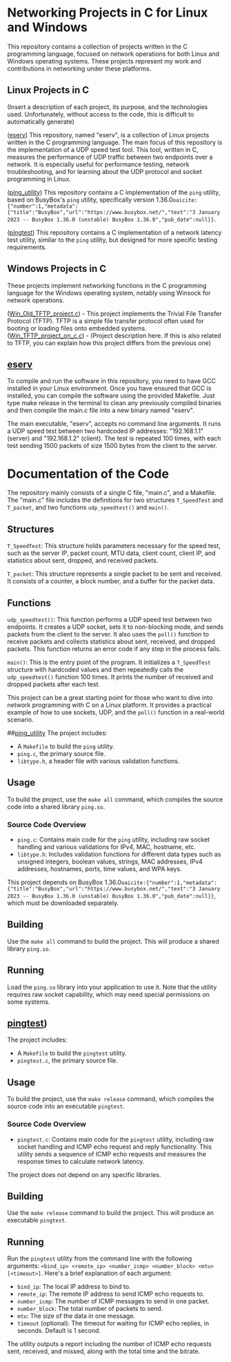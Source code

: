 # Networking Projects in C for Linux and Windows

This repository contains a collection of projects written in the C programming language, focused on network operations for both Linux and Windows operating systems. These projects represent my work and contributions in networking under these platforms.

## Linux Projects in C
(Insert a description of each project, its purpose, and the technologies used. Unfortunately, without access to the code, this is difficult to automatically generate)

([eserv](https://github.com/n00rd1/test_c_cpp_projects_on_VS2022_by_N00rd1/tree/master/Linux_project_on_c/eserv))
This repository, named "eserv", is a collection of Linux projects written in the C programming language. The main focus of this repository is the implementation of a UDP speed test tool. This tool, written in C, measures the performance of UDP traffic between two endpoints over a network. It is especially useful for performance testing, network troubleshooting, and for learning about the UDP protocol and socket programming in Linux.

([ping_utility](https://github.com/n00rd1/test_c_cpp_projects_on_VS2022_by_N00rd1/tree/master/Linux_project_on_c/ping_utility))
This repository contains a C implementation of the `ping` utility, based on BusyBox's `ping` utility, specifically version 1.36.0&#8203;``oaicite:{"number":1,"metadata":{"title":"BusyBox","url":"https://www.busybox.net/","text":"3 January 2023 -- BusyBox 1.36.0 (unstable) BusyBox 1.36.0","pub_date":null}}``&#8203;.

([pingtest](https://github.com/n00rd1/test_c_cpp_projects_on_VS2022_by_N00rd1/tree/master/Linux_project_on_c/pingtest))
This repository contains a C implementation of a network latency test utility, similar to the `ping` utility, but designed for more specific testing requirements.

## Windows Projects in C
These projects implement networking functions in the C programming language for the Windows operating system, notably using Winsock for network operations.

([Win_Old_TFTP_project.c](https://github.com/n00rd1/test_c_cpp_projects_on_VS2022_by_N00rd1/blob/master/Win_TFTP_project_on_c/Win_Old_TFTP_project.c)) - This project implements the Trivial File Transfer Protocol (TFTP). TFTP is a simple file transfer protocol often used for booting or loading files onto embedded systems.
([Win_TFTP_project_on_c.c](https://github.com/n00rd1/test_c_cpp_projects_on_VS2022_by_N00rd1/blob/master/Win_TFTP_project_on_c/Win_TFTP_project_on_c.c)) - (Project description here. If this is also related to TFTP, you can explain how this project differs from the previous one)

## [eserv](https://github.com/n00rd1/test_c_cpp_projects_on_VS2022_by_N00rd1/tree/master/Linux_project_on_c/eserv)
To compile and run the software in this repository, you need to have GCC installed in your Linux environment. Once you have ensured that GCC is installed, you can compile the software using the provided Makefile. Just type make release in the terminal to clean any previously compiled binaries and then compile the main.c file into a new binary named "eserv".

The main executable, "eserv", accepts no command line arguments. It runs a UDP speed test between two hardcoded IP addresses: "192.168.1.1" (server) and "192.168.1.2" (client). The test is repeated 100 times, with each test sending 1500 packets of size 1500 bytes from the client to the server.
# Documentation of the Code

The repository mainly consists of a single C file, "main.c", and a Makefile. The "main.c" file includes the definitions for two structures `T_SpeedTest` and `T_packet`, and two functions `udp_speedtest()` and `main()`.

## Structures

`T_SpeedTest`: This structure holds parameters necessary for the speed test, such as the server IP, packet count, MTU data, client count, client IP, and statistics about sent, dropped, and received packets.

`T_packet`: This structure represents a single packet to be sent and received. It consists of a counter, a block number, and a buffer for the packet data.

## Functions

`udp_speedtest()`: This function performs a UDP speed test between two endpoints. It creates a UDP socket, sets it to non-blocking mode, and sends packets from the client to the server. It also uses the `poll()` function to receive packets and collects statistics about sent, received, and dropped packets. This function returns an error code if any step in the process fails.

`main()`: This is the entry point of the program. It initializes a `T_SpeedTest` structure with hardcoded values and then repeatedly calls the `udp_speedtest()` function 100 times. It prints the number of received and dropped packets after each test.

This project can be a great starting point for those who want to dive into network programming with C on a Linux platform. It provides a practical example of how to use sockets, UDP, and the `poll()` function in a real-world scenario.

##[ping_utility](https://github.com/n00rd1/test_c_cpp_projects_on_VS2022_by_N00rd1/tree/master/Linux_project_on_c/ping_utility)
The project includes:
- A `Makefile` to build the `ping` utility.
- `ping.c`, the primary source file.
- `libtype.h`, a header file with various validation functions.

## Usage

To build the project, use the `make all` command, which compiles the source code into a shared library `ping.so`.

### Source Code Overview

- `ping.c`: Contains main code for the `ping` utility, including raw socket handling and various validations for IPv4, MAC, hostname, etc.
- `libtype.h`: Includes validation functions for different data types such as unsigned integers, boolean values, strings, MAC addresses, IPv4 addresses, hostnames, ports, time values, and WPA keys.

This project depends on BusyBox 1.36.0&#8203;``oaicite:{"number":1,"metadata":{"title":"BusyBox","url":"https://www.busybox.net/","text":"3 January 2023 -- BusyBox 1.36.0 (unstable) BusyBox 1.36.0","pub_date":null}}``&#8203;, which must be downloaded separately.

## Building

Use the `make all` command to build the project. This will produce a shared library `ping.so`.

## Running

Load the `ping.so` library into your application to use it. Note that the utility requires raw socket capability, which may need special permissions on some systems.

## [pingtest](https://github.com/n00rd1/test_c_cpp_projects_on_VS2022_by_N00rd1/tree/master/Linux_project_on_c/pingtest))
The project includes:
- A `Makefile` to build the `pingtest` utility.
- `pingtest.c`, the primary source file.

## Usage

To build the project, use the `make release` command, which compiles the source code into an executable `pingtest`.

### Source Code Overview

- `pingtest.c`: Contains main code for the `pingtest` utility, including raw socket handling and ICMP echo request and reply functionality. This utility sends a sequence of ICMP echo requests and measures the response times to calculate network latency.

The project does not depend on any specific libraries.

## Building

Use the `make release` command to build the project. This will produce an executable `pingtest`.

## Running

Run the `pingtest` utility from the command line with the following arguments: `<bind_ip> <remote_ip> <number_icmp> <number_block> <mtu> [<timeout>]`. Here's a brief explanation of each argument:

- `bind_ip`: The local IP address to bind to.
- `remote_ip`: The remote IP address to send ICMP echo requests to.
- `number_icmp`: The number of ICMP messages to send in one packet.
- `number_block`: The total number of packets to send.
- `mtu`: The size of the data in one message.
- `timeout` (optional): The timeout for waiting for ICMP echo replies, in seconds. Default is 1 second.

The utility outputs a report including the number of ICMP echo requests sent, received, and missed, along with the total time and the bitrate.

